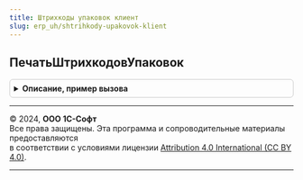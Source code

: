 ```yaml
---
title: Штрихкоды упаковок клиент
slug: erp_uh/shtrihkody-upakovok-klient
---
```



## ПечатьШтрихкодовУпаковок
<details style="margin: 1em 0; padding: 0.5em; border: 1px solid #ccc; border-radius: 6px;">

<summary style="font-weight: bold; cursor: pointer;">Описание, пример вызова</summary>

```bsl

// Выполняет действие печати (например открывает форму обработки печати этикеток и ценников, или выполняет команду печати).
//
// Параметры:
//   ОбъектыПечати - Массив           - массив структур с описанием штрихкода.
//   Форма         - ФормаКлиентскогоПриложения - форма-владелец из которой выполняется печать
//
Процедура ПечатьШтрихкодовУпаковок(ОбъектыПечати, Форма) Экспорт
```

Пример вызова
```bsl
ШтрихкодыУпаковокКлиент.ПечатьШтрихкодовУпаковок(ОбъектыПечати, Форма) 
```
</details>

---

© 2024, **ООО 1С-Софт**  
Все права защищены. Эта программа и сопроводительные материалы предоставляются  
в соответствии с условиями лицензии [Attribution 4.0 International (CC BY 4.0)](https://creativecommons.org/licenses/by/4.0/legalcode).

---
